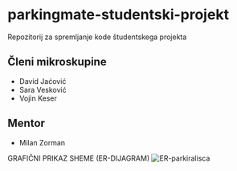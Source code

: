 # parkingmate-studentski-projekt
Repozitorij za spremljanje kode študentskega projekta
## Členi mikroskupine
- David Jaćović
- Sara Vesković
- Vojin Keser
## Mentor
- Milan Zorman

GRAFIČNI PRIKAZ SHEME (ER-DIJAGRAM)
![ER-parkiralisca](https://github.com/user-attachments/assets/83d2038a-a685-4b4e-8997-21ad8965dd90)
